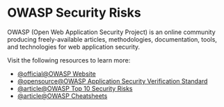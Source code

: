 # OWASP Security Risks

OWASP (Open Web Application Security Project) is an online community producing freely-available articles, methodologies, documentation, tools, and technologies for web application security.

Visit the following resources to learn more:

- [@official@OWASP Website](https://owasp.org/)
- [@opensource@OWASP Application Security Verification Standard](https://github.com/OWASP/ASVS)
- [@article@OWASP Top 10 Security Risks](https://cheatsheetseries.owasp.org/IndexTopTen.html)
- [@article@OWASP Cheatsheets](https://cheatsheetseries.owasp.org/cheatsheets/AJAX_Security_Cheat_Sheet.html)